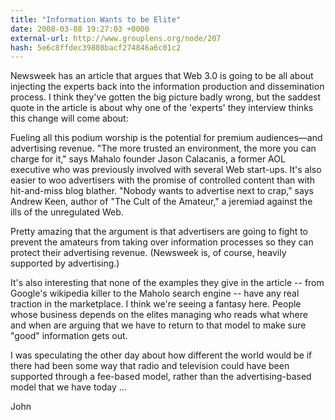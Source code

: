 ```yaml
---
title: "Information Wants to be Elite"
date: 2008-03-08 19:27:03 +0000
external-url: http://www.grouplens.org/node/207
hash: 5e6c8ffdec39808bacf274846a6c01c2
---
```


Newsweek has an article that argues that Web 3.0 is going to be all about injecting the experts back into the information production and dissemination process. I think they've gotten the big picture badly wrong, but the saddest quote in the article is about why one of the 'experts' they interview thinks this change will come about:

Fueling all this podium worship is the potential for premium audiences—and advertising revenue. "The more trusted an environment, the more you can charge for it," says Mahalo founder Jason Calacanis, a former AOL executive who was previously involved with several Web start-ups. It's also easier to woo advertisers with the promise of controlled content than with hit-and-miss blog blather. "Nobody wants to advertise next to crap," says Andrew Keen, author of "The Cult of the Amateur," a jeremiad against the ills of the unregulated Web.

Pretty amazing that the argument is that advertisers are going to fight to prevent the amateurs from taking over information processes so they can protect their advertising revenue.  (Newsweek is, of course, heavily supported by advertising.)  

It's also interesting that none of the examples they give in the article -- from Google's wikipedia killer to the Maholo search engine -- have any real traction in the marketplace.  I think we're seeing a fantasy here.  People whose business depends on the elites managing who reads what where and when are arguing that we have to return to that model to make sure "good" information gets out.

I was speculating the other day about how different the world would be if there had been some way that radio and television could have been supported through a fee-based model, rather than the advertising-based model that we have today ...

John

